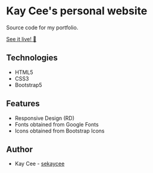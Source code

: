 # Kay Cee's personal website
Source code for my portfolio.

[See it live! :rocket:](https://sekaycee.github.io) 

## Technologies
* HTML5
* CSS3
* Bootstrap5

## Features
* Responsive Design (RD)
* Fonts obtained from Google Fonts
* Icons obtained from Bootstrap Icons

## Author
* Kay Cee - [sekaycee](https://github.com/sekaycee)
